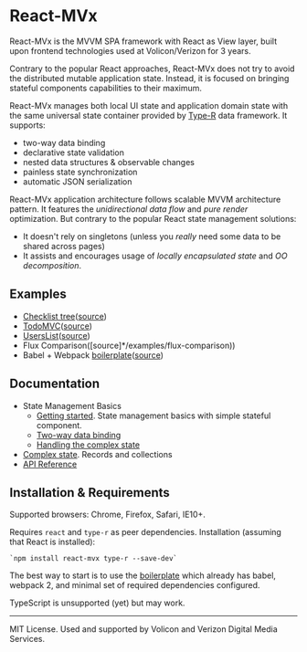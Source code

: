 # React-MVx

React-MVx is the MVVM SPA framework with React as View layer, built upon frontend technologies used at Volicon/Verizon for 3 years.

Contrary to the popular React approaches, React-MVx does not try to avoid the distributed mutable application state. Instead, it is focused on bringing stateful components capabilities to their maximum.

React-MVx manages both local UI state and application domain state with the same universal state container provided by [Type-R]() data framework. It supports:

- two-way data binding
- declarative state validation
- nested data structures & observable changes
- painless state synchronization
- automatic JSON serialization

React-MVx application architecture follows scalable MVVM architecture pattern. It features the _unidirectional data flow_ and _pure render_ optimization. But contrary to the popular React state management solutions:

- It doesn't rely on singletons (unless you _really_ need some data to be shared across pages)
- It assists and encourages usage of _locally encapsulated state_ and _OO decomposition_.

## Examples

- [Checklist tree]()([source](/examples/checklistTree))
- [TodoMVC]()([source](/examples/todomvc))
- [UsersList]()([source](/examples/userslist))
- Flux Comparison([source]*/examples/flux-comparison))
- Babel + Webpack [boilerplate]()([source](/examples/babel-boilerplate))

## Documentation

- State Management Basics
    - [Getting started](/docs/simple.md). State management basics with simple stateful component.
    - [Two-way data binding](/docs/databinding.md)
    - [Handling the complex state](/docs/complex-state.md)
- [Complex state](). Records and collections
- [API Reference](/docs/api.md)

## Installation & Requirements

Supported browsers: Chrome, Firefox, Safari, IE10+.

Requires `react` and `type-r` as peer dependencies. Installation (assuming that React is installed):

    `npm install react-mvx type-r --save-dev`

The best way to start is to use the [boilerplate](/examples/babel-boilerplate) which already has
babel, webpack 2, and minimal set of required dependencies configured.

TypeScript is unsupported (yet) but may work.

---

MIT License. Used and supported by Volicon and Verizon Digital Media Services.